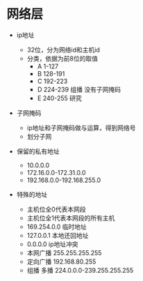 # 网络层

+ ip地址
  + 32位，分为网络id和主机id
  + 分类，依据为前8位的取值
    + A 1-127
    + B 128-191
    + C 192-223
    + D 224-239 组播 没有子网掩码
    + E 240-255 研究
+ 子网掩码
  + ip地址和子网掩码做与运算，得到网络号
  + 划分子网

+ 保留的私有地址
  + 10.0.0.0
  + 172.16.0.0-172.31.0.0
  + 192.168.0.0-192.168.255.0

+ 特殊的地址
  + 主机位全0代表本网段
  + 主机位全1代表本网段的所有主机
  + 169.254.0.0 临时地址
  + 127.0.0.1 本地还回地址
  + 0.0.0.0 ip地址冲突
  + 本网广播 255.255.255.255
  + 定向广播 192.168.80.255
  + 组播 多播 224.0.0.0-239.255.255.255